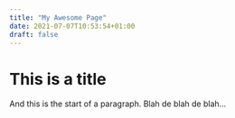 ```yaml
---
title: "My Awesome Page"
date: 2021-07-07T10:53:54+01:00
draft: false
---
```


# This is a title

And this is the start of a paragraph. Blah de blah de blah...
